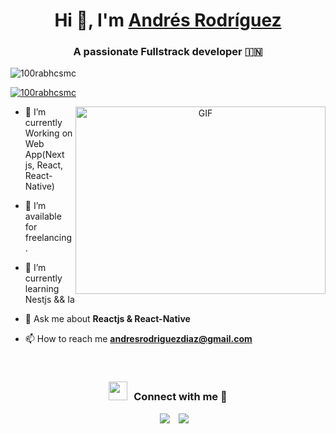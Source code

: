 <h1 align="center">Hi 👋, I'm <a href="https://100rabhcsmc.github.io/Me.io/" target="blank">
Andrés Rodríguez</a></h1>
<h3 align="center">A passionate Fullstrack developer &#127470;&#127475</h3>

<p align="left"> <img src="https://komarev.com/ghpvc/?username=100rabhcsmc&label=Profile%20views&color=0e75b6&style=flat" alt="100rabhcsmc" /> </p>

<p align="left"> <a href="https://twitter.com/100rabhcsmc" target="blank"><img src="https://img.shields.io/twitter/follow/100rabhcsmc?logo=twitter&style=for-the-badge" alt="100rabhcsmc" /></a> </p>

<a target="_blank" align="center">
  <img align="right" top="500" height="300" width="400" alt="GIF" src="https://media.giphy.com/media/SWoSkN6DxTszqIKEqv/giphy.gif">
</a>

- 🌱 I’m currently Working on Web App(Next js, React, React-Native)

- 🤝 I’m available for freelancing.

- 🌱 I’m currently learning Nestjs && Ia

- 💬 Ask me about **Reactjs & React-Native**

- 📫 How to reach me **andresrodriguezdiaz@gmail.com**

<br/>
<h3 align="center" > <img src="https://media.giphy.com/media/iY8CRBdQXODJSCERIr/giphy.gif" width="30" height="30" style="margin-right: 10px;">Connect with me 🤝 </h3>

<p align="center">

 <div align="center"  class="icons-social" style="margin-left: 10px;">
        <a style="margin-left: 10px;"  target="_blank" href="https://www.linkedin.com/in/andresrodriguezdev/">
			<img src="https://img.icons8.com/doodle/40/000000/linkedin--v2.png"></a>
        <a style="margin-left: 10px;" target="_blank" href="https://github.com/andresrodev">
		<img src="https://img.icons8.com/doodle/40/000000/github--v1.png"></a>
      </div>

</p>

